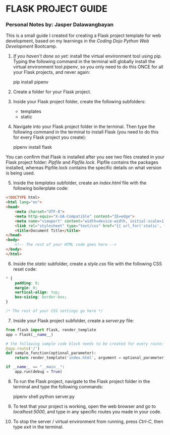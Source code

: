 # FLASK PROJECT GUIDE
### Personal Notes by: Jasper Dalawangbayan

This is a small guide I created for creating a Flask project template for web development, based on my learnings in the *Coding Dojo Python Web Development* Bootcamp.

1. *If you haven't done so yet:* install the virtual environment tool using pip. Typing the following command in the terminal will globally install the virtual environment tool *pipenv*, so you only need to do this ONCE for all your Flask projects, and never again:

    pip install pipenv

2. Create a folder for your Flask project.

3. Inside your Flask project folder, create the following subfolders:
    - templates
    - static

4. Navigate into your Flask project folder in the terminal. Then type the following command in the terminal to install Flask (you need to do this for every Flask project you create):

    pipenv install flask

You can confirm that Flask is installed after you see two files created in your Flask project folder: *Pipfile* and *Pipfile.lock*. Pipfile contains the packages installed, whereas Pipfile.lock contains the specific details on what version is being used.

5. Inside the *templates* subfolder, create an *index.html* file with the following boilerplate code:

```html
<!DOCTYPE html>
<html lang="en">
<head>
    <meta charset="UTF-8">
    <meta http-equiv="X-UA-Compatible" content="IE=edge">
    <meta name="viewport" content="width=device-width, initial-scale=1.0">
    <link rel="stylesheet" type="text/css" href="{{ url_for('static', filename='style.css') }}">
    <title>Document Title</title>
</head>
<body>
    <!-- The rest of your HTML code goes here -->
</body>
</html>
```

6. Inside the *static* subfolder, create a *style.css* file with the following CSS reset code:

```css
* {
    padding: 0;
    margin: 0;
    vertical-align: top;
    box-sizing: border-box;
}

/* The rest of your CSS settings go here */
```

7. Inside your Flask project subfolder, create a *server.py* file:

```python
from flask import Flask, render_template
app = Flask(__name__)           

# the following sample code block needs to be created for every route:
@app.route('/')                 
def sample_function(optional_parameter):
    return render_template('index.html', argument = optional_parameter)

if __name__ == "__main__":      
    app.run(debug = True)
```

8. To run the Flask project, navigate to the Flask project folder in the terminal and type the following commands:

    pipenv shell
    python server.py

9. To test that your project is working, open the web browser and go to *localhost:5000*, and type in any specific routes you made in your code.

10. To stop the server / virtual environment from running, press *Ctrl-C*, then type *exit* in the terminal.